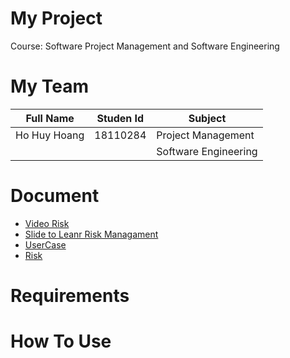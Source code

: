 # My Project
Course: Software Project Management and Software Engineering

# My Team

|       Full Name      | Studen Id |        Subject            |
|----------------------|-----------|---------------------------|
| Ho Huy Hoang         | 18110284  | Project Management        |
|                      |           | Software Engineering      |

# Document
- [Video Risk](https://github.com/hohuyhoangg/ProjectManager/blob/1d8e9035a9042670b8910fa43dcc0c73dbc202ec/Doc/Link_HocXacDinhRuiRo.txt)
- [Slide to Leanr Risk Managament](https://github.com/hohuyhoangg/Project_GiveAGift/raw/master/Doc/Slide_XacDinhRuiRo.pptx)
- [UserCase](https://github.com/hohuyhoangg/Project_GiveAGift/raw/master/Doc/UserCase.pdf)
- [Risk](https://github.com/hohuyhoangg/Project_GiveAGift/raw/master/Doc/Risk.pdf)

# Requirements


# How To Use
